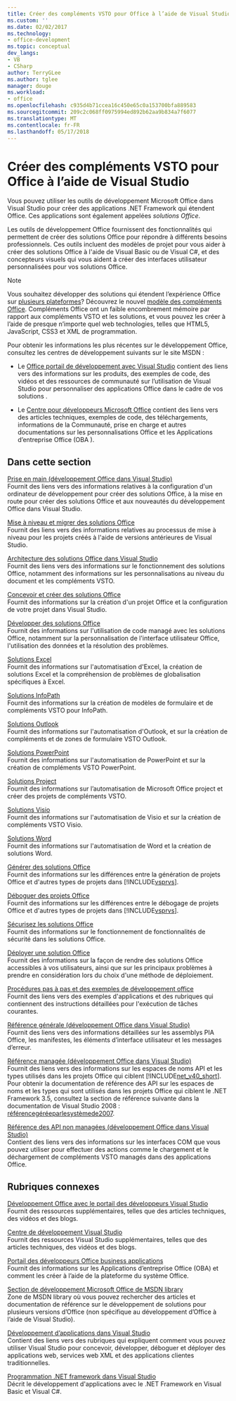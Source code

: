 ```yaml
---
title: Créer des compléments VSTO pour Office à l’aide de Visual Studio
ms.custom: ''
ms.date: 02/02/2017
ms.technology:
- office-development
ms.topic: conceptual
dev_langs:
- VB
- CSharp
author: TerryGLee
ms.author: tglee
manager: douge
ms.workload:
- office
ms.openlocfilehash: c935d4b71ccea16c450e65c0a153700bfa889583
ms.sourcegitcommit: 209c2c068ff0975994ed892b62aa9b834a7f6077
ms.translationtype: MT
ms.contentlocale: fr-FR
ms.lasthandoff: 05/17/2018
---
```

# <a name="create-vsto-add-ins-for-office-by-using-visual-studio"></a>Créer des compléments VSTO pour Office à l’aide de Visual Studio
  Vous pouvez utiliser les outils de développement Microsoft Office dans Visual Studio pour créer des applications .NET Framework qui étendent Office. Ces applications sont également appelées *solutions Office*.  
  
 Les outils de développement Office fournissent des fonctionnalités qui permettent de créer des solutions Office pour répondre à différents besoins professionnels. Ces outils incluent des modèles de projet pour vous aider à créer des solutions Office à l'aide de Visual Basic ou de Visual C#, et des concepteurs visuels qui vous aident à créer des interfaces utilisateur personnalisées pour vos solutions Office.  
  
> [!NOTE]  
>  Vous souhaitez développer des solutions qui étendent l’expérience Office sur [plusieurs plateformes](https://dev.office.com/add-in-availability)? Découvrez le nouvel [modèle des compléments Office](https://dev.office.com/docs/add-ins/overview/office-add-ins). Compléments Office ont un faible encombrement mémoire par rapport aux compléments VSTO et les solutions, et vous pouvez les créer à l’aide de presque n’importe quel web technologies, telles que HTML5, JavaScript, CSS3 et XML de programmation.  
  
 Pour obtenir les informations les plus récentes sur le développement Office, consultez les centres de développement suivants sur le site MSDN :  
  
-   Le [Office portail de développement avec Visual Studio](http://go.microsoft.com/fwlink/?LinkId=123844) contient des liens vers des informations sur les produits, des exemples de code, des vidéos et des ressources de communauté sur l’utilisation de Visual Studio pour personnaliser des applications Office dans le cadre de vos solutions .  
  
-   Le [Centre pour développeurs Microsoft Office](http://go.microsoft.com/fwlink/?LinkId=83467) contient des liens vers des articles techniques, exemples de code, des téléchargements, informations de la Communauté, prise en charge et autres documentations sur les personnalisations Office et les Applications d’entreprise Office (OBA ).  
  
## <a name="in-this-section"></a>Dans cette section  
 [Prise en main &#40;développement Office dans Visual Studio&#41;](../vsto/getting-started-office-development-in-visual-studio.md)  
 Fournit des liens vers des informations relatives à la configuration d'un ordinateur de développement pour créer des solutions Office, à la mise en route pour créer des solutions Office et aux nouveautés du développement Office dans Visual Studio.  
  
 [Mise à niveau et migrer des solutions Office](../vsto/upgrading-and-migrating-office-solutions.md)  
 Fournit des liens vers des informations relatives au processus de mise à niveau pour les projets créés à l'aide de versions antérieures de Visual Studio.  
  
 [Architecture des solutions Office dans Visual Studio](../vsto/architecture-of-office-solutions-in-visual-studio.md)  
 Fournit des liens vers des informations sur le fonctionnement des solutions Office, notamment des informations sur les personnalisations au niveau du document et les compléments VSTO.  
  
 [Concevoir et créer des solutions Office](../vsto/designing-and-creating-office-solutions.md)  
 Fournit des informations sur la création d'un projet Office et la configuration de votre projet dans Visual Studio.  
  
 [Développer des solutions Office](../vsto/developing-office-solutions.md)  
 Fournit des informations sur l'utilisation de code managé avec les solutions Office, notamment sur la personnalisation de l'interface utilisateur Office, l'utilisation des données et la résolution des problèmes.  
  
 [Solutions Excel](../vsto/excel-solutions.md)  
 Fournit des informations sur l'automatisation d'Excel, la création de solutions Excel et la compréhension de problèmes de globalisation spécifiques à Excel.  
  
 [Solutions InfoPath](../vsto/infopath-solutions.md)  
 Fournit des informations sur la création de modèles de formulaire et de compléments VSTO pour InfoPath.  
  
 [Solutions Outlook](../vsto/outlook-solutions.md)  
 Fournit des informations sur l'automatisation d'Outlook, et sur la création de compléments et de zones de formulaire VSTO Outlook.  
  
 [Solutions PowerPoint](../vsto/powerpoint-solutions.md)  
 Fournit des informations sur l'automatisation de PowerPoint et sur la création de compléments VSTO PowerPoint.  
  
 [Solutions Project](../vsto/project-solutions.md)  
 Fournit des informations sur l’automatisation de Microsoft Office project et créer des projets de compléments VSTO.  
  
 [Solutions Visio](../vsto/visio-solutions.md)  
 Fournit des informations sur l'automatisation de Visio et sur la création de compléments VSTO Visio.  
  
 [Solutions Word](../vsto/word-solutions.md)  
 Fournit des informations sur l'automatisation de Word et la création de solutions Word.  
  
 [Générer des solutions Office](../vsto/building-office-solutions.md)  
 Fournit des informations sur les différences entre la génération de projets Office et d'autres types de projets dans [!INCLUDE[vsprvs](../sharepoint/includes/vsprvs-md.md)].  
  
 [Déboguer des projets Office](../vsto/debugging-office-projects.md)  
 Fournit des informations sur les différences entre le débogage de projets Office et d'autres types de projets dans [!INCLUDE[vsprvs](../sharepoint/includes/vsprvs-md.md)].  
  
 [Sécurisez les solutions Office](../vsto/securing-office-solutions.md)  
 Fournit des informations sur le fonctionnement de fonctionnalités de sécurité dans les solutions Office.  
  
 [Déployer une solution Office](../vsto/deploying-an-office-solution.md)  
 Fournit des informations sur la façon de rendre des solutions Office accessibles à vos utilisateurs, ainsi que sur les principaux problèmes à prendre en considération lors du choix d'une méthode de déploiement.  
  
 [Procédures pas à pas et des exemples de développement office](../vsto/office-development-samples-and-walkthroughs.md)  
 Fournit des liens vers des exemples d'applications et des rubriques qui contiennent des instructions détaillées pour l'exécution de tâches courantes.  
  
 [Référence générale &#40;développement Office dans Visual Studio&#41;](../vsto/general-reference-office-development-in-visual-studio.md)  
 Fournit des liens vers des informations détaillées sur les assemblys PIA Office, les manifestes, les éléments d’interface utilisateur et les messages d’erreur.  
  
 [Référence managée &#40;développement Office dans Visual Studio&#41;](../vsto/managed-reference-office-development-in-visual-studio.md)  
 Fournit des liens vers des informations sur les espaces de noms API et les types utilisés dans les projets Office qui ciblent [!INCLUDE[net_v40_short](../sharepoint/includes/net-v40-short-md.md)]. Pour obtenir la documentation de référence des API sur les espaces de noms et les types qui sont utilisés dans les projets Office qui ciblent le .NET Framework 3.5, consultez la section de référence suivante dans la documentation de Visual Studio 2008 : [référencegéréeparlesystèmede2007](http://go.microsoft.com/fwlink/?LinkId=160658).  
  
 [Référence des API non managées &#40;développement Office dans Visual Studio&#41;](../vsto/unmanaged-api-reference-office-development-in-visual-studio.md)  
 Contient des liens vers des informations sur les interfaces COM que vous pouvez utiliser pour effectuer des actions comme le chargement et le déchargement de compléments VSTO managés dans des applications Office.  
  
## <a name="related-sections"></a>Rubriques connexes  
 [Développement Office avec le portail des développeurs Visual Studio](http://go.microsoft.com/fwlink/?LinkId=123844)  
 Fournit des ressources supplémentaires, telles que des articles techniques, des vidéos et des blogs.  
  
 [Centre de développement Visual Studio](http://go.microsoft.com/fwlink/?LinkID=99124)  
 Fournit des ressources Visual Studio supplémentaires, telles que des articles techniques, des vidéos et des blogs.  
  
 [Portail des développeurs Office business applications](http://go.microsoft.com/fwlink/?LinkId=99125)  
 Fournit des informations sur les Applications d’entreprise Office (OBA) et comment les créer à l’aide de la plateforme du système Office.  
  
 [Section de développement Microsoft Office de MSDN library](http://go.microsoft.com/fwlink/?LinkId=149870)  
 Zone de MSDN library où vous pouvez rechercher des articles et documentation de référence sur le développement de solutions pour plusieurs versions d’Office (non spécifique au développement d’Office à l’aide de Visual Studio).  
  
 [Développement d’applications dans Visual Studio](http://msdn.microsoft.com/en-us/97490c1b-a247-41fb-8f2c-bc4c201eff68)  
 Contient des liens vers des rubriques qui expliquent comment vous pouvez utiliser Visual Studio pour concevoir, développer, déboguer et déployer des applications web, services web XML et des applications clientes traditionnelles.  
  
 [Programmation .NET framework dans Visual Studio](http://msdn.microsoft.com/en-us/f3f63195-82c6-48e8-a4a0-612810e7d093)  
 Décrit le développement d'applications avec le .NET Framework en Visual Basic et Visual C#.  
  
  